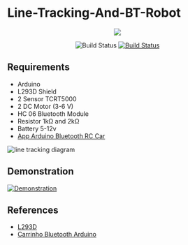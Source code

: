 # Line-Tracking-And-BT-Robot

<p align="center"><a href="https://www.arduino.cc/"><img src="https://res.cloudinary.com/elderlk/image/upload/v1561222307/arduino-logo-community.svg"></a></p>

<p align="center">
<img src="https://res.cloudinary.com/elderlk/image/upload/v1561222434/passing.svg" alt="Build Status">
<a href="https://opensource.org/licenses/MIT"><img src="https://res.cloudinary.com/elderlk/image/upload/v1561222632/MIT-license.svg" alt="Build Status"></a>

</p>

## Requirements

   - Arduino
   - L293D Shield
   - 2 Sensor TCRT5000 
   - 2 DC Motor (3-6 V)
   - HC 06 Bluetooth Module
   - Resistor 1kΩ and 2kΩ
   - Battery 5-12v
   - <a href="https://play.google.com/store/apps/details?id=braulio.calle.bluetoothRCcontroller">App Arduino Bluetooth RC Car</a>


![line tracking diagram](https://res.cloudinary.com/elderlk/image/upload/v1575238403/Shield_L293D_Car_zkdjf0.png "L293D Diagram")


## Demonstration
<a href="https://res.cloudinary.com/elderlk/video/upload/v1575841720/trackin_line_projeto_two_rqqjhl.mp4"><img src="https://res.cloudinary.com/elderlk/image/upload/v1575841995/trackin_line_projeto_two_gif_knboby.gif" alt="Demonstration"></a>


## References
 <ul class="list">
         <li>
             <a href="https://www.arduinoecia.com.br/arduino-motor-shield-l293d/">L293D</a>
         </li>
        <li>
             <a href="https://www.usinainfo.com.br/blog/carrinho-arduino-controlado-por-bluetooth-e-sistema-android/">Carrinho Bluetooth Arduino</a>
         </li>
 </ul>
